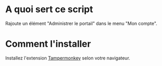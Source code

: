 # A quoi sert ce script

Rajoute un élément "Administrer le portail" dans le menu "Mon compte".

# Comment l'installer

 Installez l'extension [Tampermonkey](https://www.tampermonkey.net/) selon votre navigateur.
